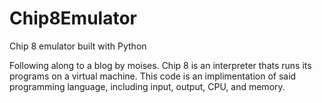 # Chip8Emulator
Chip 8 emulator built with Python

Following along to a blog by moises. Chip 8 is an interpreter thats runs its programs on a virtual machine. This code is an implimentation of said programming language, including input, output, CPU, and memory.